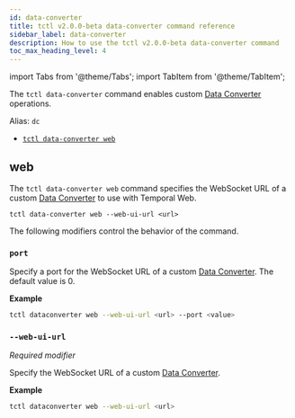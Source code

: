```yaml
---
id: data-converter
title: tctl v2.0.0-beta data-converter command reference
sidebar_label: data-converter
description: How to use the tctl v2.0.0-beta data-converter command
toc_max_heading_level: 4
---
```


<!-- THIS FILE IS GENERATED. DO NOT EDIT THIS FILE DIRECTLY -->

import Tabs from '@theme/Tabs';
import TabItem from '@theme/TabItem';

The `tctl data-converter` command enables custom [Data Converter](/concepts/what-is-a-data-converter) operations.

Alias: `dc`

- [`tctl data-converter web`](/tctl-v2/data-converter#web)

## web

The `tctl data-converter web` command specifies the WebSocket URL of a custom [Data Converter](/concepts/what-is-a-data-converter) to use with Temporal Web.

`tctl data-converter web --web-ui-url <url>`

The following modifiers control the behavior of the command.

### `port`

Specify a port for the WebSocket URL of a custom [Data Converter](/concepts/what-is-a-data-converter).
The default value is 0.

**Example**

```bash
tctl dataconverter web --web-ui-url <url> --port <value>
```

### `--web-ui-url`

_Required modifier_

Specify the WebSocket URL of a custom [Data Converter](/concepts/what-is-a-data-converter).

**Example**

```bash
tctl dataconverter web --web-ui-url <url>
```
